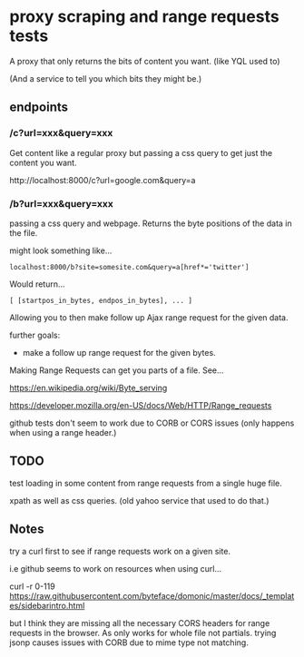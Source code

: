 # proxy scraping and range requests tests

A proxy that only returns the bits of content you want. (like YQL used to)

(And a service to tell you which bits they might be.)


## endpoints

### /c?url=xxx&query=xxx

Get content like a regular proxy but passing a css query to get just the content you want.

http://localhost:8000/c?url=google.com&query=a

### /b?url=xxx&query=xxx

passing a css query and webpage. Returns the byte positions of the data in the file.

might look something like...

```localhost:8000/b?site=somesite.com&query=a[href*='twitter']```

Would return...

```[ [startpos_in_bytes, endpos_in_bytes], ... ]```

Allowing you to then make follow up Ajax range request for the given data.

further goals:

- make a follow up range request for the given bytes.

Making Range Requests can get you parts of a file. See...

https://en.wikipedia.org/wiki/Byte_serving

https://developer.mozilla.org/en-US/docs/Web/HTTP/Range_requests

github tests don't seem to work due to CORB or CORS issues (only happens when using a range header.)


## TODO

test loading in some content from range requests from a single huge file.

xpath as well as css queries. (old yahoo service that used to do that.)


## Notes

try a curl first to see if range requests work on a given site.

i.e github seems to work on resources when using curl...

curl -r 0-119 https://raw.githubusercontent.com/byteface/domonic/master/docs/_templates/sidebarintro.html

but I think they are missing all the necessary CORS headers for range requests in the browser. As only works for whole file not partials. trying jsonp causes issues with CORB due to mime type not matching.
